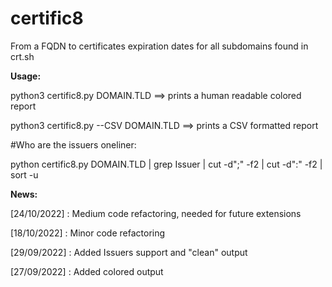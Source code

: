 # certific8
From a FQDN to certificates expiration dates for all subdomains found in crt.sh

__Usage:__

python3 certific8.py DOMAIN.TLD
==> prints a human readable colored report

python3 certific8.py --CSV DOMAIN.TLD
==> prints a CSV formatted report

#Who are the issuers oneliner:

python certific8.py DOMAIN.TLD | grep Issuer | cut -d";" -f2 | cut -d":" -f2 | sort -u

__News:__


[24/10/2022] : Medium code refactoring, needed for future extensions

[18/10/2022] : Minor code refactoring

[29/09/2022] : Added Issuers support and "clean" output

[27/09/2022] : Added colored output
